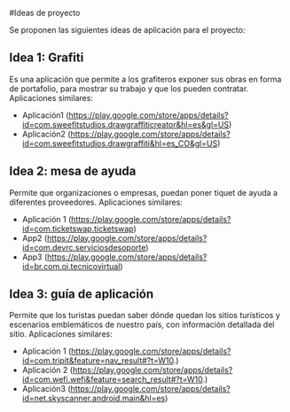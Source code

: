#Ideas de proyecto

Se proponen las siguientes ideas de aplicación para el proyecto:

## Idea 1: Grafiti

Es una aplicación que permite a los grafiteros exponer sus obras en forma de portafolio, para mostrar su trabajo y que los pueden contratar.
Aplicaciones similares:
* Aplicación1 (https://play.google.com/store/apps/details?id=com.sweefitstudios.drawgraffiticreator&hl=es&gl=US)
* Aplicación2 (https://play.google.com/store/apps/details?id=com.sweefitstudios.drawgraffiti&hl=es_CO&gl=US)

## Idea 2: mesa de ayuda

Permite que organizaciones o empresas, puedan poner tiquet de ayuda a diferentes proveedores.
Aplicaciones similares:
* Aplicación 1 (https://play.google.com/store/apps/details?id=com.ticketswap.ticketswap)
* App2 (https://play.google.com/store/apps/details?id=com.devrc.serviciosdesoporte)
* App3 (https://play.google.com/store/apps/details?id=br.com.oi.tecnicovirtual)

## Idea 3: guía de aplicación

Permite que los turistas puedan saber dónde quedan los sitios turísticos y escenarios emblemáticos de nuestro país, con información detallada del sitio.
Aplicaciones similares:
* Aplicación 1 (https://play.google.com/store/apps/details?id=com.tripit&feature=nav_result#?t=W10.)
* Aplicación 2 (https://play.google.com/store/apps/details?id=com.wefi.wefi&feature=search_result#?t=W10.)
* Aplicación3 (https://play.google.com/store/apps/details?id=net.skyscanner.android.main&hl=es)
